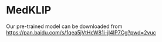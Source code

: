 # MedKLIP
Our pre-trained model can be downloaded from https://pan.baidu.com/s/1qea5jVtHcW81i-jI4IP7Cg?pwd=2vuc
